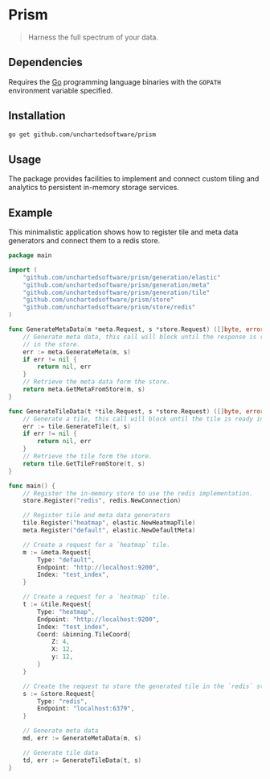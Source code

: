 # Prism

>Harness the full spectrum of your data.

## Dependencies

Requires the [Go](https://golang.org/) programming language binaries with the `GOPATH` environment variable specified.

## Installation

```bash
go get github.com/unchartedsoftware/prism
```

## Usage

The package provides facilities to implement and connect custom tiling and analytics to persistent in-memory storage services.

## Example

This minimalistic application shows how to register tile and meta data generators and connect them to a redis store.

```go
package main

import (
    "github.com/unchartedsoftware/prism/generation/elastic"
	"github.com/unchartedsoftware/prism/generation/meta"
    "github.com/unchartedsoftware/prism/generation/tile"
    "github.com/unchartedsoftware/prism/store"
    "github.com/unchartedsoftware/prism/store/redis"
)

func GenerateMetaData(m *meta.Request, s *store.Request) ([]byte, error) {
    // Generate meta data, this call will block until the response is ready
    // in the store.
    err := meta.GenerateMeta(m, s)
    if err != nil {
    	return nil, err
    }
    // Retrieve the meta data form the store.
    return meta.GetMetaFromStore(m, s)
}

func GenerateTileData(t *tile.Request, s *store.Request) ([]byte, error) {
    // Generate a tile, this call will block until the tile is ready in the store.
    err := tile.GenerateTile(t, s)
    if err != nil {
    	return nil, err
    }
    // Retrieve the tile form the store.
    return tile.GetTileFromStore(t, s)
}

func main() {    
    // Register the in-memory store to use the redis implementation.
    store.Register("redis", redis.NewConnection)

    // Register tile and meta data generators
    tile.Register("heatmap", elastic.NewHeatmapTile)
    meta.Register("default", elastic.NewDefaultMeta)

    // Create a request for a `heatmap` tile.
    m := &meta.Request{
        Type: "default",
        Endpoint: "http://localhost:9200",
        Index: "test_index",
    }

    // Create a request for a `heatmap` tile.
    t := &tile.Request{
        Type: "heatmap",
        Endpoint: "http://localhost:9200",
        Index: "test_index",
        Coord: &binning.TileCoord{
            Z: 4,
            X: 12,
            y: 12,
        }
    }

    // Create the request to store the generated tile in the `redis` store.
    s := &store.Request{
        Type: "redis",
        Endpoint: "localhost:6379",
    }

    // Generate meta data
    md, err := GenerateMetaData(m, s)

    // Generate tile data
    td, err := GenerateTileData(t, s)
}
```
